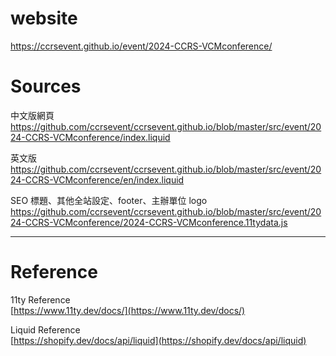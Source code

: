 # website  
https://ccrsevent.github.io/event/2024-CCRS-VCMconference/

# Sources
中文版網頁
https://github.com/ccrsevent/ccrsevent.github.io/blob/master/src/event/2024-CCRS-VCMconference/index.liquid

英文版
https://github.com/ccrsevent/ccrsevent.github.io/blob/master/src/event/2024-CCRS-VCMconference/en/index.liquid

SEO 標題、其他全站設定、footer、主辦單位 logo
https://github.com/ccrsevent/ccrsevent.github.io/blob/master/src/event/2024-CCRS-VCMconference/2024-CCRS-VCMconference.11tydata.js

---

# Reference

11ty Reference  
[https://www.11ty.dev/docs/](https://www.11ty.dev/docs/)

Liquid Reference  
[https://shopify.dev/docs/api/liquid](https://shopify.dev/docs/api/liquid)
